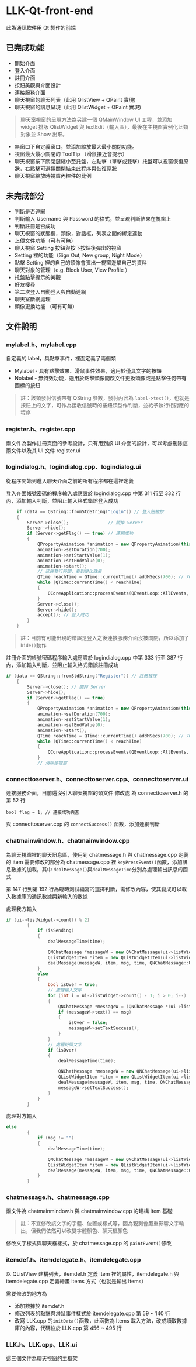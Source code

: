LLK-Qt-front-end
===

此為通訊軟件用 Qt 製作的前端

## 已完成功能

- 開始介面
- 登入介面
- 註冊介面
- 按鈕美觀與介面設計
- 連接服務介面
- 聊天視窗的聊天列表（此用 QlistView + QPaint 實現)
- 聊天視窗的訊息呈現（此用 QlistWidget + QPaint 實現)
  
> 聊天室視窗的呈現方法為另建一個 QMainWindow UI 工程，並添加 widget 排版 QlistWidget 與 textEdit（輸入區），最後在主視窗實例化此類對象並 Show 出來。

- 無窗口下自定義窗口，並添加縮放最大最小關閉功能。
- 視窗最大最小關閉的 ToolTip （滑鼠接近會提示）
- 聊天視窗按下關閉鍵縮小至托盤，左點擊（單擊或雙擊）托盤可以視窗恢復原狀，右點擊可選擇關閉結束此程序與恢復原狀
- 聊天視窗縮放時視窗內控件的比例

## 未完成部分

- 判斷是否連網
- 判斷輸入 Username 與 Password 的格式，並呈現判斷結果在視窗上
- 判斷註冊是否成功
- 聊天視窗的狀態欄，頭像，對話框，列表之間的綁定連動
- 上傳文件功能（可有可無）
- 聊天視窗 Setting 按鈕與按下按鈕後彈出的視窗
- Setting 裡的功能（Sign Out, New group, Night Mode）
- 點擊 Setting 裡的自己的頭像會彈出一視窗邊擊自己的資料
- 聊天對象的管理（e.g. Block User, View Profile ）
- 托盤點擊提示的美觀
- 好友搜尋
- 第二次登入自動登入與自動連網
- 聊天室斷網處理
- 頭像更換功能 （可有可無）

## 文件說明

### mylabel.h、mylabel.cpp

自定義的 label，具點擊事件，裡面定義了兩個類
- Mylabel - 具有點擊效果、滑鼠事件效果，適用於僅具文字的按鈕
- Nolabel - 無特效功能，適用於點擊頭像開啟文件更換頭像或是點擊任何帶有圖標的按鈕
> 註：該類發射信號帶有 QString 參數，發射內容為 `label->text()`，也就是按鈕上的文字，可作為接收信號時的按鈕類型作判斷，並給予執行相對應的程序

### register.h、register.cpp

兩文件為製作註冊頁面的參考設計，只有用到該 UI 介面的設計，可以考慮刪除這兩文件以及其 UI 文件 register.ui

### logindialog.h、logindialog.cpp、logindialog.ui

從程序開始到進入聊天介面之前的所有程序都在這裡定義

登入介面帳號密碼的程序輸入處應設於 logindialog.cpp 中第 311 行至 332 行內，添加輸入判斷，並阻止輸入格式錯誤登入成功

```C++
    if (data == QString::fromStdString("Login")) // 登入鈕被按
    {
        Server->close();               // 關掉 Server
        Server->hide();
        if (Server->getFlag() == true) // 連網成功
        {
            QPropertyAnimation *animation = new QPropertyAnimation(this, "windowOpacity");
            animation->setDuration(700);
            animation->setStartValue(1);
            animation->setEndValue(0);
            animation->start();
            // 延遲執行時間，看到變化效果
            QTime reachTime = QTime::currentTime().addMSecs(700); // 700 毫秒
            while (QTime::currentTime() < reachTime)
            {
                QCoreApplication::processEvents(QEventLoop::AllEvents, 100); // 延遲 0.7sec
            }
            Server->close();
            Server->hide();
            accept(); // 登入成功
        }
    }
```
> 註：目前有可能出現的錯誤是登入之後連接服務介面沒被關閉，所以添加了`hide()`動作

註冊介面的帳號密碼程序輸入處應設於 logindialog.cpp 中第 333 行至 387 行內，添加輸入判斷，並阻止輸入格式錯誤註冊成功

```C++
if (data == QString::fromStdString("Register")) // 註冊被按
    {
        Server->close(); // 關掉 Server
        Server->hide();
        if (Server->getFlag() == true)
        {
            QPropertyAnimation *animation = new QPropertyAnimation(this, "windowOpacity");
            animation->setDuration(700);
            animation->setStartValue(1);
            animation->setEndValue(0);
            animation->start();
            QTime reachTime = QTime::currentTime().addMSecs(700); // 700 毫秒
            while (QTime::currentTime() < reachTime)
            {
                QCoreApplication::processEvents(QEventLoop::AllEvents, 100); // 延遲 0.7sec
            }
            // 消除原視窗

```

### connecttoserver.h、connecttoserver.cpp、connecttoserver.ui

連接服務介面，目前還沒引入聊天視窗的頭文件
修改處 為 connecttoserver.h 的第 52 行

```
bool flag = 1; // 連接成功與否
```
與 connecttoserver.cpp 的 `connectSuccess()` 函數，添加連網判斷

### chatmainwindow.h、chatmainwindow.cpp

為聊天視窗裡的聊天訊息區，使用到 chatmessage.h 與 chatmessage.cpp 定義的 item
需要修改的部分為 chatmessage.cpp 裡 `keyPressEvent()`函數，添加訊息數據的加載，其中 `dealMessage()`與`dealMessageTime`分別為處理輸出訊息的函式

第 147 行到第 192 行為臨時測試編寫的選擇判斷，需修改內容，使其變成可以載入數據庫的通訊數據與新輸入的數據

處理我方輸入
```C++
if (ui->listWidget->count() % 2)
        {
            if (isSending)
            {
                dealMessageTime(time);

                QNChatMessage *messageW = new QNChatMessage(ui->listWidget->parentWidget());
                QListWidgetItem *item = new QListWidgetItem(ui->listWidget);
                dealMessage(messageW, item, msg, time, QNChatMessage::User_Me);
            }
            else
            {
                bool isOver = true;
                // 處理輸入文字
                for (int i = ui->listWidget->count() - 1; i > 0; i--)
                {
                    QNChatMessage *messageW = (QNChatMessage *)ui->listWidget->itemWidget(ui->listWidget->item(i));
                    if (messageW->text() == msg)
                    {
                        isOver = false;
                        messageW->setTextSuccess();
                    }
                }
                // 處理時間文字
                if (isOver)
                {
                    dealMessageTime(time);

                    QNChatMessage *messageW = new QNChatMessage(ui->listWidget->parentWidget());
                    QListWidgetItem *item = new QListWidgetItem(ui->listWidget);
                    dealMessage(messageW, item, msg, time, QNChatMessage::User_Me);
                    messageW->setTextSuccess();
                }
            }
        }
```
處理對方輸入
```C++
else
        {
            if (msg != "")
            {
                dealMessageTime(time);

                QNChatMessage *messageW = new QNChatMessage(ui->listWidget->parentWidget());
                QListWidgetItem *item = new QListWidgetItem(ui->listWidget);
                dealMessage(messageW, item, msg, time, QNChatMessage::User_She);
            }
        }
```

### chatmessage.h、chatmessage.cpp

兩文件為 chatmainmindow.h 與 chatmainwindow.cpp 的建構 Item 基礎
> 註：不宜修改該文字的字體、位置或樣式等，因為親測會嚴重影響文字輸出，但我們依然可以改變字體顏色、聊天框顏色

修改文字樣式與聊天框樣式，於 chatmessage.cpp 的 `paintEvent()`修改

### itemdef.h、itemdelegate.h、itemdelegate.cpp

以 QListView 建構列表，itemdef.h 定義 Item 裡的屬性，itemdelegate.h 與 itemdelegate.cpp 定義繪畫 Items 方式（也就是輸出 Items）

需要修改的地方為
- 添加數據於 itemdef.h
- 修改列表的點擊與滑鼠事件樣式於 itemdelegate.cpp 第 59 ~ 140 行
- 改寫 LLK.cpp 的`initData()`函數，此函數為 Items 載入方法，改成讀取數據庫的內容，代碼位於 LLK.cpp 第 456 ~ 495 行

### LLK.h、LLK.cpp、LLK.ui

這三個文件為聊天視窗的主框架









